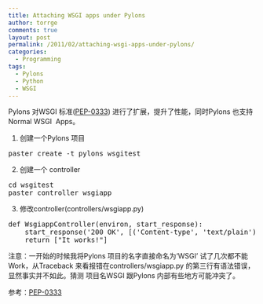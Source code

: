 ```yaml
---
title: Attaching WSGI apps under Pylons
author: torrge
comments: true
layout: post
permalink: /2011/02/attaching-wsgi-apps-under-pylons/
categories:
  - Programming
tags:
  - Pylons
  - Python
  - WSGI
---
```

Pylons 对WSGI 标准(<a href="http://www.python.org/dev/peps/pep-0333/" target="_blank">PEP-0333</a>) 进行了扩展，提升了性能，同时Pylons 也支持 Normal WSGI  Apps。

1. 创建一个Pylons 项目

<pre class="brush:shell">paster create -t pylons wsgitest</pre>

2. 创建一个 controller

<pre class="brush:shell">cd wsgitest
paster controller wsgiapp</pre>

3. 修改controller(controllers/wsgiapp.py)

<pre class="brush:py">def WsgiappController(environ, start_response):
    start_response('200 OK', [('Content-type', 'text/plain')])
    return ["It works!"]</pre>

注意：一开始的时候我将Pylons 项目的名字直接命名为‘WSGI’ 试了几次都不能Work，从Traceback 来看报错在controllers/wsgiapp.py 的第三行有语法错误，显然事实并不如此。猜测 项目名WSGI 跟Pylons 内部有些地方可能冲突了。

参考：<a href="http://www.python.org/dev/peps/pep-0333/" target="_blank">PEP-0333</a>